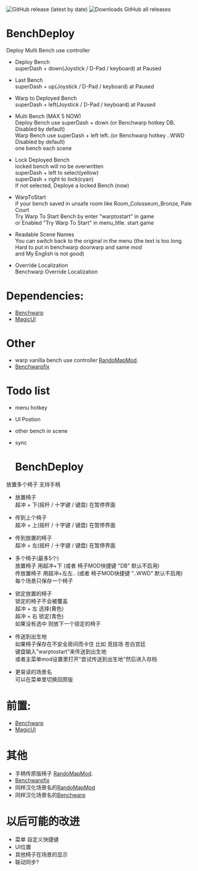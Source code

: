 
![GitHub release (latest by date)](https://img.shields.io/github/v/release/wdghzym/HollowKnight.BenchDeploy)
![Downloads GitHub all releases](https://img.shields.io/github/downloads/wdghzym/HollowKnight.BenchDeploy/total)
# BenchDeploy
Deploy Multi Bench use controller

- Deploy Bench <br>
   superDash + down(Joystick / D-Pad / keyboard) at Paused

- Last Bench <br>
   superDash + up(Joystick / D-Pad / keyboard) at Paused

- Warp to Deployed Bench <br>
   superDash + left(Joystick / D-Pad / keyboard) at Paused

- Multi Bench (MAX 5 NOW) <br>
   Deploy Bench use superDash + down (or Benchwarp hotkey DB. Disabled by default) <br>
   Warp Bench use superDash + left left..(or Benchwarp hotkey ..WWD Disabled by default)<br>
   one bench each scene

- Lock Deployed Bench <br>
   locked bench will no be overwritten<br>
   superDash + left to select(yellow)<br>
   superDash + right to lock(cyan)<br>
   If not selected, Deploye a locked Bench (now)


- WarpToStart <br>
   if your bench saved in unsafe room like Room_Colosseum_Bronze, Pale Court <br>
   Try Warp To Start Bench by enter "warptostart" in game <br>
   or Enabled "Try Warp To Start" in menu_title. start game

- Readable Scene Names<br>
   You can switch back to the original in the menu
   (the text is too long<br>
    Hard to put in benchwarp doorwarp and same mod<br>
    and My English is not good)

- Override Localization<br>
   Benchwarp Override Localization

 # Dependencies:
- [Benchwarp](https://github.com/homothetyhk/HollowKnight.BenchwarpMod)
- [MagicUI](https://github.com/BadMagic100/HollowKnight.MagicUI)

 # Other
- warp vanilla bench use controller [RandoMapMod](https://github.com/syyePhenomenol/RandoMapMod).
- [Benchwarpfix](https://github.com/SFGrenade/BenchWarpFix/)


# Todo list
- menu hotkey 
- UI Postion
- other bench in scene
- sync

  # BenchDeploy
放置多个椅子 支持手柄

- 放置椅子  <br>
   超冲 + 下(摇杆 / 十字键 / 键盘) 在暂停界面

- 传到上个椅子 <br>
   超冲 + 上(摇杆 / 十字键 / 键盘) 在暂停界面

- 传到放置的椅子 <br>
   超冲 + 左(摇杆 / 十字键 / 键盘) 在暂停界面

- 多个椅子(最多5个) <br>
   放置椅子  用超冲+下 (或者 椅子MOD快捷键 "DB" 默认不启用) <br>
   传放置椅子 用超冲+左左.. (或者 椅子MOD快捷键 "..WWD" 默认不启用) <br>
   每个场景只保存一个椅子

- 锁定放置的椅子 <br>
   锁定的椅子不会被覆盖<br>
   超冲 + 左 选择(黄色)<br>
   超冲 + 右 锁定(青色)<br>
   如果没有选中 则放下一个锁定的椅子

- 传送到出生地 <br>
  如果椅子保存在不安全房间而卡住 比如 竞技场 苍白宫廷 <br>
  键盘输入"warptostart"来传送到出生地 <br>
  或者主菜单mod设置里打开"尝试传送到出生地"然后进入存档
   
- 更易读的场景名<br>
   可以在菜单里切换回原版<br>

 # 前置:
- [Benchwarp](https://github.com/homothetyhk/HollowKnight.BenchwarpMod)
- [MagicUI](https://github.com/BadMagic100/HollowKnight.MagicUI)

 # 其他
- 手柄传原版椅子 [RandoMapMod](https://github.com/syyePhenomenol/RandoMapMod).
- [Benchwarpfix](https://github.com/SFGrenade/BenchWarpFix/)
- 同样汉化场景名的[RandoMapMod](https://github.com/wdghzym/RandoMapMod/releases/tag/v3.5.4v2)
- 同样汉化场景名的[Benchwarp](https://github.com/wdghzym/HollowKnight.BenchwarpMod/releases)

# 以后可能的改进
- 菜单   自定义快捷键 
- UI位置
- 其他椅子在场景的显示
- 联动同步?
